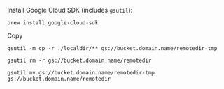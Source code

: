 Install Google Cloud SDK (includes `gsutil`):
```shell
brew install google-cloud-sdk
```

Copy 
```
gsutil -m cp -r ./localdir/** gs://bucket.domain.name/remotedir-tmp

gsutil rm -r gs://bucket.domain.name/remotedir

gsutil mv gs://bucket.domain.name/remotedir-tmp gs://bucket.domain.name/remotedir
```